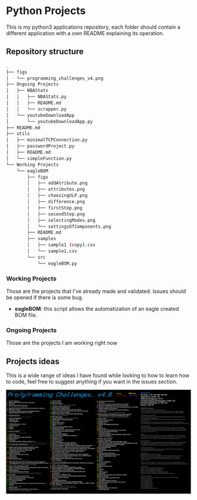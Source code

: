 # Python Projects

This is my python3 applications repository, each folder should contain a different application with a own README explaining its operation.

## Repository structure

```bash
.
├── figs
│   └── programming_challenges_v4.png
├── Ongoing Projects
│   ├── NBAStats
│   │   ├── NBAStats.py
│   │   ├── README.md
│   │   └── scrapper.py
│   └── youtubeDownloadApp
│       └── youtubeDownloadApp.py
├── README.md
├── utils
│   ├── minimalTCPConnection.py
│   ├── passwordProject.py
│   ├── README.md
│   └── simpleFunction.py
└── Working Projects
    └── eagleBOM
        ├── figs
        │   ├── addAtribute.png
        │   ├── attributes.png
        │   ├── choosingULP.png
        │   ├── difference.png
        │   ├── firstStep.png
        │   ├── secondStep.png
        │   ├── selectingModes.png
        │   └── settingsOfComponents.png
        ├── README.md
        ├── samples
        │   ├── sample1 (copy).csv
        │   └── sample1.csv
        └── src
            └── eagleBOM.py
```

### Working Projects

Those are the projects that I've already made and validated. Issues should be opened if there is some bug. 

* **eagleBOM**: this script allows the automatization of an eagle created BOM file.

### Ongoing Projects

Those are the projects I am working right now

## Projects ideas

This is a wide range of ideas I have found while looking to how to learn how to code, feel free to suggest anything if you want in the issues section.

![](figs/programming_challenges_v4.png)

